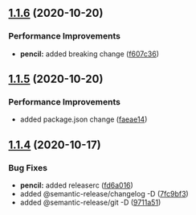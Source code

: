 ## [1.1.6](https://github.com/deepanshu195/sms-lib/compare/v1.1.5...v1.1.6) (2020-10-20)


### Performance Improvements

* **pencil:** added breaking change ([f607c36](https://github.com/deepanshu195/sms-lib/commit/f607c36c6b1d474f9b774354586b88a47577b222))

## [1.1.5](https://github.com/deepanshu195/sms-lib/compare/v1.1.4...v1.1.5) (2020-10-20)


### Performance Improvements

* added package.json change ([faeae14](https://github.com/deepanshu195/sms-lib/commit/faeae14ca426f6b181bdd9d72221c0cdffc90659))

## [1.1.4](https://github.com/deepanshu195/sms-lib/compare/v1.1.3...v1.1.4) (2020-10-17)


### Bug Fixes

* **pencil:** added releaserc ([fd6a016](https://github.com/deepanshu195/sms-lib/commit/fd6a016a99bc96488b4ca654dc4575b0bd7ff14e))
* added  @semantic-release/changelog -D ([7fc9bf3](https://github.com/deepanshu195/sms-lib/commit/7fc9bf322086019e33edf0609b13380ff1659818))
* added @semantic-release/git -D ([9711a51](https://github.com/deepanshu195/sms-lib/commit/9711a51624ecbe0ef89aff03a8f6a4cc312200c7))
